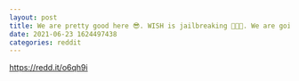```yaml
--- 
layout: post 
title: We are pretty good here 😎. WISH is jailbreaking 🚀🚀🚀. We are going to fly ✈️ 
date: 2021-06-23 1624497438 
categories: reddit 
--- 
```

https://redd.it/o6qh9i